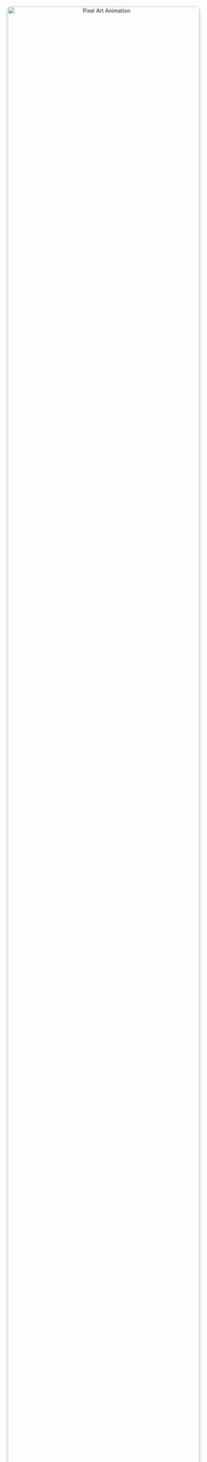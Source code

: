 
<div align="center" style="margin: 140px 0;">
  <img src="https://media3.giphy.com/media/3o7TKOliZn5OBLLjVe/giphy.gif)(https://media0.giphy.com/media/v1.Y2lkPTc5MGI3NjExcXUzYTJkbWFuZ2RubWRrZnAycXF0OTMzNzRweHBqNTV5eHRnYmYycCZlcD12MV9pbnRlcm5hbF9naWZfYnlfaWQmY3Q9Zw/heOKY8nrJUMfK/giphy.gif" 
       width="100%" 
       style="border-radius: 8px; box-shadow: 0 4px 8px rgba(0,0,0,0.2);" 
       alt="Pixel Art Animation"/>
</div>

# 👋 Привет, я Артём !

<p align="center">
  <img src="https://readme-typing-svg.demolab.com?font=Fira+Code&pause=1000&color=22D3EE&center=true&vCenter=true&width=435&lines=Frontend+Developer;Open+to+Work;From+Ulyanovsk" alt="Титулка" />
</p>

Я frontend-разработчик из Ульяновска. Развиваюсь в вебе, всегда рад новым проектам и интересным задачам. Готов к сотрудничеству и открыт для предложений!

---

## 🛠 Мой стек технологий

<p align="center">
  <img src="https://skillicons.dev/icons?i=html,css,js,react,php,laravel,docker,git,figma,bootstrap" alt="Stack icons" />
</p>

```javascript
const aboutMe = {
  code: ["HTML", "CSS", "JavaScript", "PHP", "JSX"],
  frameworks: ["React", "Laravel", "Bootstrap"],
  tools: ["Git", "Figma", "Docker"],
  learning: ["TypeScript"],
};

```
### 📫 Как со мной связаться

<p align="center">
  <a href="mailto:artemchervyakov2@gmail.com" title="Gmail">
    <img src="https://img.shields.io/badge/-Gmail-EA4335?style=for-the-badge&logo=gmail&logoColor=white" alt="Gmail" />
  </a>

  <a href="https://t.me/worksoll" title="Telegram">
    <img src="https://img.shields.io/badge/-Telegram-26A5E4?style=for-the-badge&logo=telegram&logoColor=white" alt="Telegram" />
  </a>

  <a href="https://discord.gg/pika4y" title="Discord: lll">
    <img src="https://img.shields.io/badge/-Discord-5865F2?style=for-the-badge&logo=discord&logoColor=white" alt="Discord" />
  </a>

  <a href="https://ulyanovsk.hh.ru/resume_converter/%D0%A7%D0%B5%D1%80%D0%B2%D1%8F%D0%BA%D0%BE%D0%B2%20%D0%90%D1%80%D1%82%D1%91%D0%BC%20%D0%92%D0%B0%D0%BB%D0%B5%D1%80%D1%8C%D0%B5%D0%B2%D0%B8%D1%87.pdf?hash=184cf032ff0f3da5120039ed1f64645836387a&type=pdf&hhtmFrom=resume_list&hhtmSource=resume" 
     download
     title="Скачать резюме с HeadHunter">
    <img src="https://img.shields.io/badge/-Скачать_резюме-DD3636?style=for-the-badge&logo=headhunter&logoColor=white" alt="HeadHunter PDF" />
  </a>
</p>


### Часто используемые языки

<p align="center"> <img src="https://github-readme-stats.vercel.app/api/top-langs/?username=lll936&layout=compact&theme=tokyonight" height="180"/> </p>

# 🧠 Немного личного

## 💭 Я хочу не просто писать код — я хочу **творить**.  
Создавать интерфейсы, которые цепляют взгляд, и решения, которые делают жизнь проще.  

## 👥 Мне важно быть частью **лучшей команды** — где уважают идеи, шутят на лету и ловят общий ритм.  
Я быстро нахожу контакт, умею слушать и говорить — люблю, когда код и коммуникация идут в унисон.  

## ✨ Верю, что сила разработчика — не только в знаниях, но и в умении **понимать других**.  
Поэтому всегда держу баланс между логикой и человечностью.

